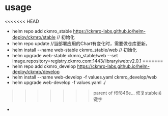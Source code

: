 
# usage

<<<<<<< HEAD
* helm repo add ckmro_stable https://ckmro-labs.github.io/helm-deploy/ckmro/stable  // 初始化
* helm repo update  //当部署应用的Chart有变化时，需要做仓库更新。
* helm install --name web-stable ckmro_stable/web       // 初始化
* helm upgrade web-stable ckmro_stable/web --set image.repository=registry.ckmro.com:1443/library/web:v2.0.1
=======
* helm repo add ckmro_develop https://ckmro-labs.github.io/helm-deploy/ckmro/develop
* helm install --name web-develop -f values.yaml ckmro_develop/web
* helm upgrade web-develop -f values.yaml ./
>>>>>>> parent of f6f846e... 修复stable关键字
*
